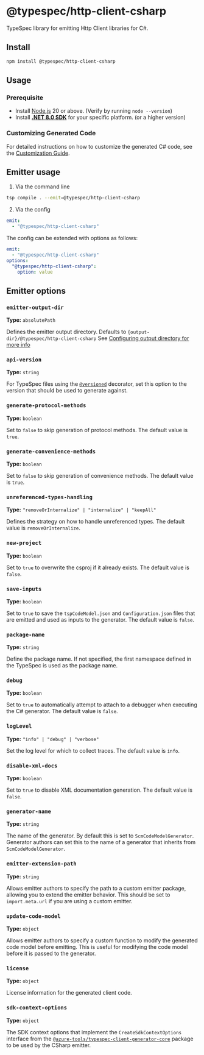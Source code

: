 # @typespec/http-client-csharp

TypeSpec library for emitting Http Client libraries for C#.

## Install

```bash
npm install @typespec/http-client-csharp
```

## Usage

### Prerequisite

- Install [Node.js](https://nodejs.org/download/) 20 or above. (Verify by running `node --version`)
- Install [**.NET 8.0 SDK**](https://dotnet.microsoft.com/download/dotnet/8.0) for your specific platform. (or a higher version)

### Customizing Generated Code

For detailed instructions on how to customize the generated C# code, see the [Customization Guide](https://github.com/microsoft/typespec/blob/main/packages/http-client-csharp/.tspd/docs/customization.md).

## Emitter usage

1. Via the command line

```bash
tsp compile . --emit=@typespec/http-client-csharp
```

2. Via the config

```yaml
emit:
  - "@typespec/http-client-csharp"
```

The config can be extended with options as follows:

```yaml
emit:
  - "@typespec/http-client-csharp"
options:
  "@typespec/http-client-csharp":
    option: value
```

## Emitter options

### `emitter-output-dir`

**Type:** `absolutePath`

Defines the emitter output directory. Defaults to `{output-dir}/@typespec/http-client-csharp`
See [Configuring output directory for more info](https://typespec.io/docs/handbook/configuration/configuration/#configuring-output-directory)

### `api-version`

**Type:** `string`

For TypeSpec files using the [`@versioned`](https://typespec.io/docs/libraries/versioning/reference/decorators/#@TypeSpec.Versioning.versioned) decorator, set this option to the version that should be used to generate against.

### `generate-protocol-methods`

**Type:** `boolean`

Set to `false` to skip generation of protocol methods. The default value is `true`.

### `generate-convenience-methods`

**Type:** `boolean`

Set to `false` to skip generation of convenience methods. The default value is `true`.

### `unreferenced-types-handling`

**Type:** `"removeOrInternalize" | "internalize" | "keepAll"`

Defines the strategy on how to handle unreferenced types. The default value is `removeOrInternalize`.

### `new-project`

**Type:** `boolean`

Set to `true` to overwrite the csproj if it already exists. The default value is `false`.

### `save-inputs`

**Type:** `boolean`

Set to `true` to save the `tspCodeModel.json` and `Configuration.json` files that are emitted and used as inputs to the generator. The default value is `false`.

### `package-name`

**Type:** `string`

Define the package name. If not specified, the first namespace defined in the TypeSpec is used as the package name.

### `debug`

**Type:** `boolean`

Set to `true` to automatically attempt to attach to a debugger when executing the C# generator. The default value is `false`.

### `logLevel`

**Type:** `"info" | "debug" | "verbose"`

Set the log level for which to collect traces. The default value is `info`.

### `disable-xml-docs`

**Type:** `boolean`

Set to `true` to disable XML documentation generation. The default value is `false`.

### `generator-name`

**Type:** `string`

The name of the generator. By default this is set to `ScmCodeModelGenerator`. Generator authors can set this to the name of a generator that inherits from `ScmCodeModelGenerator`.

### `emitter-extension-path`

**Type:** `string`

Allows emitter authors to specify the path to a custom emitter package, allowing you to extend the emitter behavior. This should be set to `import.meta.url` if you are using a custom emitter.

### `update-code-model`

**Type:** `object`

Allows emitter authors to specify a custom function to modify the generated code model before emitting. This is useful for modifying the code model before it is passed to the generator.

### `license`

**Type:** `object`

License information for the generated client code.

### `sdk-context-options`

**Type:** `object`

The SDK context options that implement the `CreateSdkContextOptions` interface from the [`@azure-tools/typespec-client-generator-core`](https://www.npmjs.com/package/@azure-tools/typespec-client-generator-core) package to be used by the CSharp emitter.
